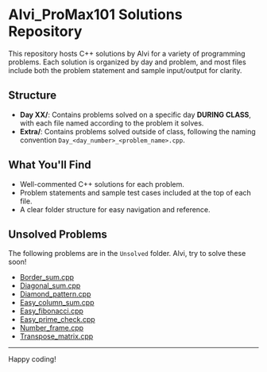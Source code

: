 # Alvi_ProMax101 Solutions Repository

This repository hosts C++ solutions by Alvi for a variety of programming problems. Each solution is organized by day and problem, and most files include both the problem statement and sample input/output for clarity.

## Structure
- **Day XX/**: Contains problems solved on a specific day **DURING CLASS**, with each file named according to the problem it solves.
- **Extra/**: Contains problems solved outside of class, following the naming convention `Day_<day_number>_<problem_name>.cpp`.

## What You'll Find
- Well-commented C++ solutions for each problem.
- Problem statements and sample test cases included at the top of each file.
- A clear folder structure for easy navigation and reference.

## Unsolved Problems
The following problems are in the `Unsolved` folder. Alvi, try to solve these soon!

- [Border_sum.cpp](Unsolved/Border_sum.cpp)
- [Diagonal_sum.cpp](Unsolved/Diagonal_sum.cpp)
- [Diamond_pattern.cpp](Unsolved/Diamond_pattern.cpp)
- [Easy_column_sum.cpp](Unsolved/Easy_column_sum.cpp)
- [Easy_fibonacci.cpp](Unsolved/Easy_fibonacci.cpp)
- [Easy_prime_check.cpp](Unsolved/Easy_prime_check.cpp)
- [Number_frame.cpp](Unsolved/Number_frame.cpp)
- [Transpose_matrix.cpp](Unsolved/Transpose_matrix.cpp)
---

Happy coding!
